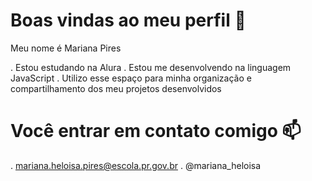 # Boas vindas ao meu perfil 💙
Meu nome é Mariana Pires

. Estou estudando na Alura
. Estou me desenvolvendo na linguagem JavaScript
. Utilizo esse espaço para minha organização e compartilhamento dos meu projetos desenvolvidos

# Você entrar em contato comigo 📫
. mariana.heloisa.pires@escola.pr.gov.br
. @mariana_heloisa
